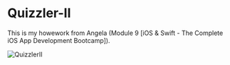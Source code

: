# Quizzler-II

This is my howework from Angela (Module 9 [iOS & Swift - The Complete iOS App Development Bootcamp]).

![QuizzlerII](https://user-images.githubusercontent.com/98012564/173037284-b7066c1e-874f-43d0-b3d5-4f7025d8b3b4.gif)
